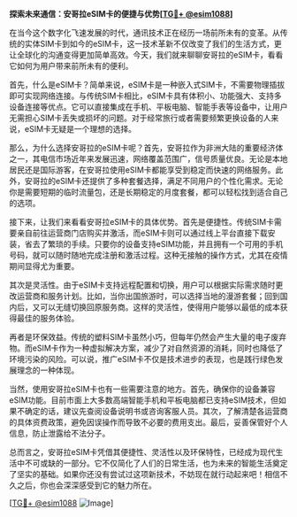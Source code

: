 **探索未来通信：安哥拉eSIM卡的便捷与优势[[TG💪+ @esim1088](https://t.me/s/esim1088)]**

在当今这个数字化飞速发展的时代，通讯技术正在经历一场前所未有的变革。从传统的实体SIM卡到如今的eSIM卡，这一技术革新不仅改变了我们的生活方式，更让全球化的沟通变得更加简单高效。今天，我们就来聊聊安哥拉的eSIM卡，看看它如何为用户带来前所未有的便利。

首先，什么是eSIM卡？简单来说，eSIM卡是一种嵌入式SIM卡，不需要物理插拔即可实现网络连接。与传统SIM卡相比，eSIM卡具有体积小、功能强大、支持多设备连接等优点。它可以直接集成在手机、平板电脑、智能手表等设备中，让用户无需担心SIM卡丢失或损坏的问题。对于经常旅行或者需要频繁更换设备的人来说，eSIM卡无疑是一个理想的选择。

那么，为什么选择安哥拉的eSIM卡呢？首先，安哥拉作为非洲大陆的重要经济体之一，其电信市场近年来发展迅速，网络覆盖范围广，信号质量优良。无论是本地居民还是国际游客，在安哥拉使用eSIM卡都能享受到稳定而快速的网络服务。此外，安哥拉的eSIM卡还提供了多种套餐选择，满足不同用户的个性化需求。无论你是需要短期的临时流量包，还是长期稳定的月度套餐，都可以轻松找到适合自己的选项。

接下来，让我们来看看安哥拉eSIM卡的具体优势。首先是便捷性。传统SIM卡需要亲自前往运营商门店购买并激活，而eSIM卡则可以通过线上平台直接下载安装，省去了繁琐的手续。只要你的设备支持eSIM功能，并且拥有一个可用的手机号码，就可以随时随地完成注册和激活过程。这种无接触的操作方式，尤其在疫情期间显得尤为重要。

其次是灵活性。由于eSIM卡支持远程配置和切换，用户可以根据实际需求随时更改运营商和服务计划。比如，当你出国旅游时，可以选择当地的漫游套餐；回到国内后，又可以无缝切换回原服务商。这样的灵活性，使得用户能够以最低的成本获得最佳的服务体验。

再者是环保效益。传统的塑料SIM卡虽然小巧，但每年仍然会产生大量的电子废弃物。而eSIM卡作为一种虚拟解决方案，减少了对自然资源的消耗，同时也降低了环境污染的风险。可以说，推广eSIM卡不仅是技术进步的表现，也是践行绿色发展理念的一种体现。

当然，使用安哥拉eSIM卡也有一些需要注意的地方。首先，确保你的设备兼容eSIM功能。目前市面上大多数高端智能手机和平板电脑都已支持eSIM技术，但如果不确定的话，建议先查阅设备说明书或咨询客服人员。其次，了解清楚各运营商的具体资费政策，避免因误操作而导致不必要的费用支出。最后，妥善保管好个人信息，防止泄露给不法分子。

总而言之，安哥拉eSIM卡凭借其便捷性、灵活性以及环保特性，已经成为现代生活中不可或缺的一部分。它不仅简化了人们的日常生活，也为未来的智能生活奠定了坚实的基础。如果你还没有尝试过这项新技术，不妨现在就行动起来吧！相信不久之后，你也会深深感受到它的魅力所在。

[[TG💪+ @esim1088](https://t.me/s/esim1088) ![Image](https://i.postimg.cc/4NQfJmqS/Snipaste-2025-05-13-00-14-12.png)]